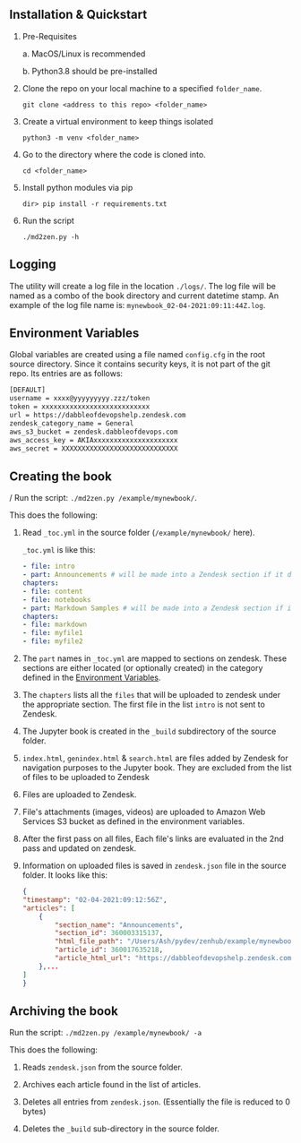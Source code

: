 ## Installation & Quickstart

1. Pre-Requisites
    
    a. MacOS/Linux is recommended

    b. Python3.8 should be pre-installed

1. Clone the repo on your local machine to a specified `folder_name`.

    `git clone <address to this repo> <folder_name>`

1. Create a virtual environment to keep things isolated 

    `python3 -m venv <folder_name>`
1. Go to the directory where the code is cloned into.

    `cd <folder_name>`

1. Install python modules via pip

    `dir> pip install -r requirements.txt`

1. Run the script

    `./md2zen.py -h` 


## Logging

The utility will create a log file in the location `./logs/`. The log file will be named as a combo of the book directory and current datetime stamp. An example of the log file name is: `mynewbook_02-04-2021:09:11:44Z.log`.

## Environment Variables

Global variables are created using a file named `config.cfg` in the root source directory. Since it contains security keys, it is not part of the git repo. Its entries are as follows:

```sh
[DEFAULT]
username = xxxx@yyyyyyyyy.zzz/token
token = xxxxxxxxxxxxxxxxxxxxxxxxxxx
url = https://dabbleofdevopshelp.zendesk.com
zendesk_category_name = General
aws_s3_bucket = zendesk.dabbleofdevops.com
aws_access_key = AKIAxxxxxxxxxxxxxxxxxxxxx
aws_secret = XXXXXXXXXXXXXXXXXXXXXXXXXXXXX
```

## Creating the book
/
Run the script: `./md2zen.py /example/mynewbook/`.

This does the following:

1. Read `_toc.yml` in the source folder (`/example/mynewbook/` here).

    `_toc.yml` is like this:

    ```yml
    - file: intro 
    - part: Announcements # will be made into a Zendesk section if it doesn't exist.
    chapters:
    - file: content
    - file: notebooks
    - part: Markdown Samples # will be made into a Zendesk section if it doesn't exist.
    chapters:
    - file: markdown
    - file: myfile1
    - file: myfile2
    ```


1. The `part` names in `_toc.yml` are mapped to sections on zendesk. These sections are either located (or optionally created) in the category defined in the [Environment Variables](#Environment-Variables).

1. The `chapters` lists all the `files` that will be uploaded to zendesk under the appropriate section. The first file in the list `intro` is not sent to Zendesk.

1. The Jupyter book is created in the `_build` subdirectory of the source folder.

1. `index.html`, `genindex.html` & `search.html` are files added by Zendesk for navigation purposes to the Jupyter book. They are excluded from the list of files to be uploaded to Zendesk

1. Files are uploaded to Zendesk.

1. File's attachments (images, videos) are uploaded to Amazon Web Services S3 bucket as defined in the environment variables.

1. After the first pass on all files, Each file's links are evaluated in the 2nd pass and updated on zendesk.

1. Information on uploaded files is saved in `zendesk.json` file in the source folder. It looks like this:

    ```json
    {
    "timestamp": "02-04-2021:09:12:56Z",
    "articles": [
        {
            "section_name": "Announcements",
            "section_id": 360003315137,
            "html_file_path": "/Users/Ash/pydev/zenhub/example/mynewbook/_build/html/content.html",
            "article_id": 360017635218,
            "article_html_url": "https://dabbleofdevopshelp.zendesk.com/hc/en-us/articles/360017635218-Content-in-Jupyter-Book-My-sample-book"
        },...
    ]
    }
    ```

## Archiving the book

Run the script: `./md2zen.py /example/mynewbook/ -a`

This does the following:

1. Reads `zendesk.json` from the source folder.

1. Archives each article found in the list of articles.

1. Deletes all entries from `zendesk.json`. (Essentially the file is reduced to 0 bytes)

1. Deletes the `_build` sub-directory in the source folder.


